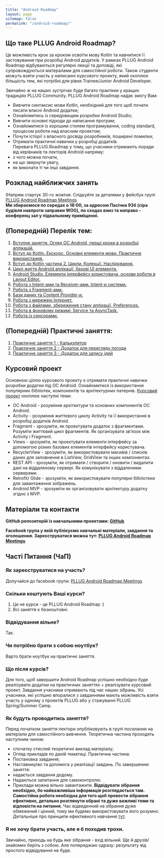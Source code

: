 ```yaml
---
title: "Android Roadmap"
layout: page
sitemap: false
permalink: "/android-roadmap/"
---
```


## Що таке PLLUG Android Roadmap?

Це можливість крок за кроком освоїти мову Kotlin та навчитися її застовування при розробці Android додатків. У рамках PLLUG Android Roadmap відбуваються регулярні лекції та доповіді, які супровождуються матералами для самостійної роботи. Також студенти можуть взяти участь у написанні курсового проекту, який охоплює більшість тем, які потрібні для рівня Trainee/Junior Android Developer.<br> 

 Звичайно ж на наших зустрічах буде багато практики у кращих традиціях PLLUG Community. PLLUG Android Roadmap надає змогу Вам:
 * Вивчити синтаксис мови Kotlin, необхідний для того щоб почати писати власні Android додатки;<br>
 * Ознайомитись із середовищем розробки Android Studio;<br>
 * Вивчити основні підходи до написання програм;<br>
 * Ознайомитися із хорошим стилем програмування, coding standard, процесом роботи над власним проектом;<br>
 * Почути історії з власного досвіду розробників, поширені помилки;<br>
 * Отримати практичні навички у розробці додатків.<br>
 Перевага PLLUG.Roadmap у тому, що учасники отримають поради від керівників та лекторів Android напряму: <br>
 * з чого можна почати, <br>
 * на що звернути увагу, <br>
 * як виконати ті чи інші завдання.<br>
## Розклад найближчих занять
(Напрям стартує 30-го жовтня. Слідкуйте за деталями у фейсбук групі [PLLUG Android Roadmap Meetings](https://www.facebook.com/groups/PLLUGAndroidRoadmap/)<br>
**Ми збираємося по середах о 18:00, за адресою Пасічна 93б (сіра будівля навпроти заправки WOG), по сходах вниз та направо - конференц зал у підвальному приміщенні.**    

## (Попередній) Перелік тем:
1) [Вступне заняття. Огляд ОС Android, перші кроки в розробці аплікацій.](0_intro.md)<br> 
2) [Вступ до Kotlin. Екскурс. Основні елементи мови. Практичне використання.](1_java_part1.md)<br>
3) [Вступ до Kotlin частина 2. Цикли. Колекції. Наслідування.](2_java_part2.md)<br>
4) [Цикл життя Android аплікації, базові UI елементи.](3_activity_lifecycle_ui.md)<br>
5) [Android Studio. Елементи інтерфейсу користувача, основи роботи в Layout Editor.](4_layout_editor.md)<br>
6) [Робота з Intent-ами та Receiver-ами. Intent-и системи.](5_intent_broadcast_receiver.md)<br>
7) [Робота з Fragment-ами.](6_fragment.md)<br>
8) [Бази даних та Content Provider-и.](7_sqlite_contentprovider.md)<br>
9) [Робота з мережею Інтернет.](8_networking.md)<br>
10) [Робота з файлами, збереження стану аплікації, Preferences.](9_files_preferences.md)<br>
11) [Робота в фоновому режимі: Service та AsyncTask.](10_service_asynctask.md)<br>
12) [Робота із сенсорами.](11_sensors.md)<br>

## (Попередній) Практичні заняття:
1) [Практичне заняття 1 - Калькулятор](practice_1_calculator.md)<br>
2) [Практичне заняття 2 - Додаток для перегляду погоди](practice_2_weather_api.md)<br>
2) [Практичне заняття 3 - Додаток для запису ідей](practice_3_list_of_notes.md)<br>

## Курсовий проект
Основною ціллю курсового проекту є отримати практичні навички розробки додатки під ОС Android. Ознайомитися із використання популярних бібліотек, компонентів та архітектурних патернів. [Курсовий проект](https://docs.google.com/document/d/14UDe7SXd2zrWBW0XNbPjL5oz43zMdSm6IjXCbADizDA/edit?usp=sharing) охоплює наступні теми:
 * ОС Android - розуміння архітектури та основних компонентів ОС Android.<br>
 * Activity - розуміння життєвого циклу Activity та її використання в розробці додатків Android.<br>
 * Fragment - зрозуміти, як проектувати додаток з фрагментами. Розуміти життєвий цикл фрагментів. Як організувати зв'язок між Activity і Fragment.<br>
 * Views - зрозуміти, як проектувати елементи інтерфейсу за допомогою різних базових елементів інтерфейсу користувача.<br>
 * RecyclerView - зрозуміти, як використовувати масивів / списків даних для заповнення в ListView, GridView та інших компонентах.<br>
 * REST API - зрозуміти, як отримати / створити / оновити / видалити дані на віддаленому сервері. Як комунікувати з віддаленими серверами.<br>
 * Retrofit/ Glide - зрозуміти, як використовувати популярні бібліотеки для завантаження зображень.<br>
 * Android MVP - зрозуміти як організовувати архітектуру додатку згідно з MVP.<br>


## Матеріали та контакти

**GitHub репозиторій із навчальними проектами: [GitHub](https://github.com/TeslyukTaras?tab=repositories)**

**Facebook група у якій публікуємо навчальні матеріали, завдання та оголошення. Зареєструватися можна тут: [PLLUG Android Roadmap Meetings](https://www.facebook.com/groups/PLLUGAndroidRoadmap/)**

## Часті Питання (ЧаП)

### Як зареєструватися на участь?
Долучайся до facebook групи: [PLLUG Android Roadmap Meetings](https://www.facebook.com/groups/PLLUGAndroidRoadmap/)

### Скільки коштують Ваші курси?
1) Це не курси - це PLLUG Android Roadmap :)<br>
2) Всі заняття є безкоштовні.

### Відвідування вільне?
Так.

### Чи потрібно брати з собою ноутбук?
Варто брати ноутбук на практичні заняття. 

### Що після курсів?
Для того, щоб завершити Android Roadmap успішно необхідно буде реалізувати додатки на практичних заняттях + реалізувати курсовий проект. Завдання учасники отримають під час наших зібрань. Усі учасники, які успішно впоралися з завданнями мають можливість взяти участь у одному з проектів PLLUG або у стажуванні PLLUG Spring/Summer Camp.

### Як будуть проводитись заняття?
Перед початком заняття лектори опубліковують в групі посилання на матеріали для самостійного вивчення.
Теоретична частина проходять наступним чином:
 * спочатку стислий теоретичні виклад матеріалу;
 * Огляд прикладів по даній тематиці.
Практична частина:
 * Постановка завдання;
 * Наставництво та допомога у реалізації завдань.
По завершенню заняття:
 * надається завдання додому.
 * Надаються запитання для самоконтролю.
 * Приклади можна вільно завантажити.
**Відвідувати зібрання необхідно, бо найважливіша інформація розглядається там. Самостійна робота необхідна для того щоб провести зібрання ефективно, детально розглянути обрані та дуже важливі теми та відповісти на питання.** Час відведенний на зібрання дуже обмежений і цінний, тому ми будемо використовувати його розумно. Детальніше про принципи ефективного навчання [тут](https://pllug-community.gitbooks.io/pllug-c-qt-roadmap-book/content/book/most-important/klka-nadvazhlivih-porad.html).

### Я не хочу брати участь, але я б походив трохи.
Звичайно, приходь на будь яке зібрання - вхід вільний. Ще й друзів/знайомих беріть з собою. Але попереджаю одразу: результату від простого відвідування не буде.
